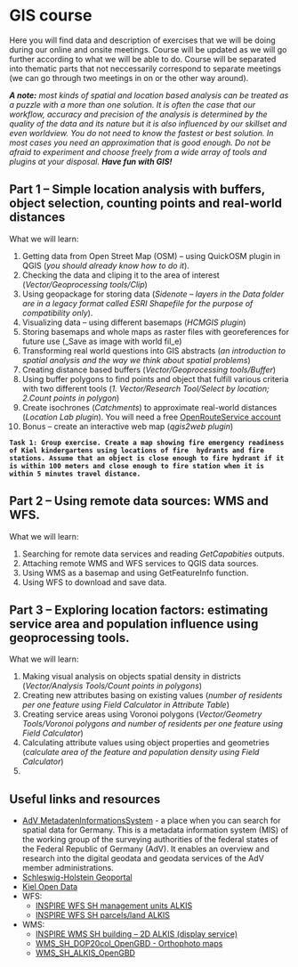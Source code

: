 # GIS course
Here you will find data and description of exercises that we will be doing during our online and onsite meetings. Course will be updated as we will go further according to what we will be able to do. Course will be separated into thematic parts that not neccessarily correspond to separate meetings (we can go through two meetings in on or the other way around).

***A note:** most kinds of spatial and location based analysis can be treated as a puzzle with a more than one solution. It is often the case that our workflow, accuracy and precision of the analysis is determined by the quality of the data and its nature but it is also influenced by our skillset and even worldview. You do not need to know the fastest or best solution. In most cases you need an approximation that is good enough. Do not be afraid to experiment and choose freely from a wide array of tools and plugins at your disposal. **Have fun with GIS!***

## Part 1 – Simple location analysis with buffers, object selection, counting points and real-world distances
What we will learn:
1. Getting data from Open Street Map (OSM) – using QuickOSM plugin in QGIS (_you should already know how to do it_).
2. Checking the data and cliping it to the area of interest (_Vector/Geoprocessing tools/Clip_)
3. Using geopackage for storing data (_Sidenote – layers in the Data folder are in a legacy format called ESRI Shapefile for the purpose of compatibility only_). 
4. Visualizing data – using different basemaps (_HCMGIS plugin_)
5. Storing basemaps and whole maps as raster files with georeferences for future use (_Save as image with world fil_e)
6. Transforming real world questions into GIS abstracts (_an introduction to spatial analysis and the way we think about spatial problems_)
7. Creating distance based buffers (_Vector/Geoprocessing tools/Buffer_)
8. Using buffer polygons to find points and object that fulfill various criteria with two different tools (_1. Vector/Research Tool/Select by location; 2.Count points in polygon_)
9. Create isochrones (_Catchments_) to approximate real-world distances (_Location Lab plugin_). You will need a free [OpenRouteService account](https://openrouteservice.org/)
10. Bonus – create an interactive web map (_qgis2web plugin_)

**```Task 1: Group exercise. Create a map showing fire emergency readiness of Kiel kindergartens using locations of fire  hydrants and fire stations. Assume that an object is close enough to fire hydrant if it is within 100 meters and close enough to fire station when it is within 5 minutes travel distance.```**

## Part 2 – Using remote data sources: WMS and WFS.
What we will learn:
1. Searching for remote data services and reading _GetCapabities_ outputs.
2. Attaching remote WMS and WFS services to QGIS data sources.
3. Using WMS as a basemap and using GetFeatureInfo function.
4. Using WFS to download and save data.

## Part 3 – Exploring location factors: estimating service area and population influence using geoprocessing tools. 
What we will learn:
1. Making visual analysis on objects spatial density in districts (_Vector/Analysis Tools/Count points in polygons_)
2. Creating new attributes basing on existing values (_number of residents per one feature using Field Calculator in Attribute Table_) 
3. Creating service areas using Voronoi polygons (_Vector/Geometry Tools/Voronoi polygons and number of residents per one feature using Field Calculator_)
4. Calculating attribute values using object properties and geometries (_calculate area of the feature and population density using Field Calculator_)
5. 


## Useful links and resources

* [AdV MetadatenInformationsSystem](https://advmis.geodatenzentrum.de/startseite) - a place when you can search for spatial data for Germany. This is a metadata information system (MIS) of the working group of the surveying authorities of the federal states of the Federal Republic of Germany (AdV). It enables an overview and research into the digital geodata and geodata services of the AdV member administrations.
* [Schleswig-Holstein Geoportal](https://www.gdi-sh.de/gdish/DE/Geoportal/geoportal_node.html)
* [Kiel Open Data](https://www.kiel.de/de/kiel_zukunft/statistik_kieler_zahlen/open_data/index.php)
* WFS:
  * [INSPIRE WFS SH management units ALKIS](https://advmis.geodatenzentrum.de/trefferanzeige?docuuid=8626da70-c59c-4139-abbe-0b638f9713ad)
  * [INSPIRE WFS SH parcels/land ALKIS](https://advmis.geodatenzentrum.de/trefferanzeige?docuuid=defbc2f3-52f0-4b0e-a196-908d678086b3)
* WMS:
  * [INSPIRE WMS SH building – 2D ALKIS (display service)](https://advmis.geodatenzentrum.de/trefferanzeige?docuuid=775c9ae4-13e4-49a2-a86b-97bb9b3d4b5a)
  * [WMS_SH_DOP20col_OpenGBD - Orthophoto maps](https://advmis.geodatenzentrum.de/trefferanzeige?docuuid=2e38287e-5ccc-4562-a279-ae45060a5585)
  * [WMS_SH_ALKIS_OpenGBD](https://advmis.geodatenzentrum.de/trefferanzeige?docuuid=560b0d3d-008a-4ded-ae7b-97880c7eefd8)
